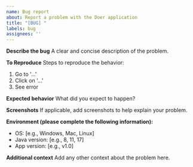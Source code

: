 ```yaml
---
name: Bug report
about: Report a problem with the Doer application
title: "[BUG] "
labels: bug
assignees: ''
---
```


**Describe the bug**
A clear and concise description of the problem.

**To Reproduce**
Steps to reproduce the behavior:
1. Go to '...'
2. Click on '...'
3. See error

**Expected behavior**
What did you expect to happen?

**Screenshots**
If applicable, add screenshots to help explain your problem.

**Environment (please complete the following information):**
 - OS: [e.g., Windows, Mac, Linux]
 - Java version: [e.g., 8, 11, 17]
 - App version: [e.g., v1.0]

**Additional context**
Add any other context about the problem here.